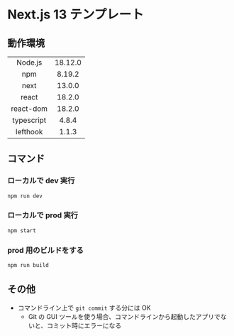# Next.js 13 テンプレート

## 動作環境

|            |         |
| :--------: | :-----: |
|  Node.js   | 18.12.0 |
|    npm     | 8.19.2  |
|    next    | 13.0.0  |
|   react    | 18.2.0  |
| react-dom  | 18.2.0  |
| typescript |  4.8.4  |
|  lefthook  |  1.1.3  |

## コマンド

### ローカルで dev 実行

```bash
npm run dev
```

### ローカルで prod 実行

```bash
npm start
```

### prod 用のビルドをする

```bash
npm run build
```

## その他

- コマンドライン上で `git commit` する分には OK
  - Git の GUI ツールを使う場合、コマンドラインから起動したアプリでないと、コミット時にエラーになる
